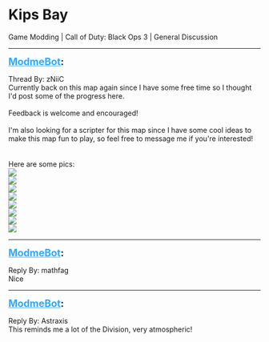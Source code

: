 # Kips Bay
Game Modding | Call of Duty: Black Ops 3 | General Discussion

---
<strong style="font-size: 1.4em;"><span style="text-decoration: underline;text-decoration-color: #34a7f9;"><span style="color:#34a7f9;">ModmeBot</span></span>:</strong>

<p>Thread By: zNiiC<br />Currently back on this map again since I have some free time so I thought I&#39;d post some of the progress here.<br /> <br />Feedback is welcome and encouraged!<br /> <br />I&#39;m also looking for a scripter for this map since I have some cool ideas to make this map fun to play, so feel free to message me if you&#39;re interested!<br /> <br /> <br />Here are some pics:<br /><img style="max-width: 500px;" src="https://i.imgur.com/iZDWWbs.jpg"><br /><img style="max-width: 500px;" src="https://i.imgur.com/Ak4IBca.jpg"><br /><img style="max-width: 500px;" src="https://i.imgur.com/ey2ysgd.jpg"><br /><img style="max-width: 500px;" src="https://i.imgur.com/BwYfPqc.jpg"><br /><img style="max-width: 500px;" src="https://i.imgur.com/YPQZKo3.jpg"><br /><img style="max-width: 500px;" src="https://i.imgur.com/Ud0riQM.jpg"> <br /><img style="max-width: 500px;" src="https://i.imgur.com/ByENmz2.jpg"><br /><img style="max-width: 500px;" src="https://i.imgur.com/YlnCPll.jpg"></p>

---
<strong style="font-size: 1.4em;"><span style="text-decoration: underline;text-decoration-color: #34a7f9;"><span style="color:#34a7f9;">ModmeBot</span></span>:</strong>

<p>Reply By: mathfag<br />Nice</p>

---
<strong style="font-size: 1.4em;"><span style="text-decoration: underline;text-decoration-color: #34a7f9;"><span style="color:#34a7f9;">ModmeBot</span></span>:</strong>

<p>Reply By: Astraxis<br />This reminds me a lot of the Division, very atmospheric!</p>
